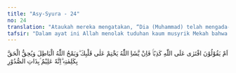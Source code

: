 ```yaml
---
title: "Asy-Syura - 24"
no: 24
translation: "Ataukah mereka mengatakan, “Dia (Muhammad) telah mengada-adakan kebohongan tentang Allah.” Sekiranya Allah menghendaki niscaya Dia kunci hatimu. Dan Allah menghapus yang batil dan membenarkan yang benar dengan firman-Nya (Al-Qur'an). Sungguh, Dia Maha Mengetahui segala isi hati."
tafsir: "Dalam ayat ini Allah menolak tuduhan kaum musyrik Mekah bahwa Muhammad saw itu mengada-adakan dusta terhadap Allah. Ini adalah perbuatan yang amat buruk. Seandainya Allah menghendaki, tentu Dia dapat mengunci mati hatimu karena perbuatan semacam itu, tidak dilakukan kecuali oleh orang musyrikin.\n\nTetapi sunah Allah telah berlaku dan akan terus berlaku bahwa Dia selalu menghancurkan dan menghapuskan yang batil serta menguatkan yang hak dan menanamkan hakikat yang hak itu di kalangan manusia sesuai dengan ketentuan yang telah ditetapkan-Nya. Itulah sebabnya agama yang dibawa oleh Muhammad saw hari demi hari makin bertambah kuat dan mantap, makin tersebar luas, serta semakin bertambah banyak penganutnya.\n\nAllah Maha Mengetahui semua yang tersimpan dalam hati, tidak ada yang tersembunyi bagi-Nya, maka segala sesuatu terjadi berdasarkan ilmu Allah yang amat luas, meliputi segala sesuatu. Oleh sebab itu tuduhan mereka terhadap Nabi Muhammad yang dianggap telah mengada-adakan kebohongan tentang Allah diketahui oleh-Nya dan telah dibuktikan ketidakbenarannya dalam ayat ini."
---
```


اَمْ يَقُوْلُوْنَ افْتَرٰى عَلَى اللّٰهِ كَذِبًاۚ فَاِنْ يَّشَاِ اللّٰهُ يَخْتِمْ عَلٰى قَلْبِكَ ۗوَيَمْحُ اللّٰهُ الْبَاطِلَ وَيُحِقُّ الْحَقَّ بِكَلِمٰتِهٖ ۗاِنَّهٗ عَلِيْمٌ ۢبِذَاتِ الصُّدُوْرِ  
